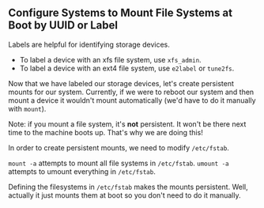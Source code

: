 ## Configure Systems to Mount File Systems at Boot by UUID or Label

Labels are helpful for identifying storage devices.

- To label a device with an xfs file system, use `xfs_admin`.
- To label a device with an ext4 file system, use `e2label` or `tune2fs`.

Now that we have labeled our storage devices, let's create persistent mounts for
our system. Currently, if we were to reboot our system and then mount a device
it wouldn't mount automatically (we'd have to do it manually with `mount`).

Note: if you mount a file system, it's **not** persistent. It won't be there
next time to the machine boots up. That's why we are doing this!

In order to create persistent mounts, we need to modify `/etc/fstab`.

`mount -a` attempts to mount all file systems in `/etc/fstab`.
`umount -a` attempts to umount everything in `/etc/fstab`.

Defining the filesystems in `/etc/fstab` makes the mounts persistent. Well,
actually it just mounts them at boot so you don't need to do it manually.
